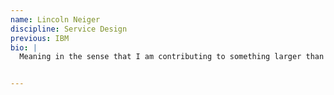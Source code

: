 ```yaml
---
name: Lincoln Neiger
discipline: Service Design
previous: IBM
bio: |
  Meaning in the sense that I am contributing to something larger than myself. Opportunity in the sense that I get to explore design’s relationship with government. And that’s pretty awesome.


---
```


